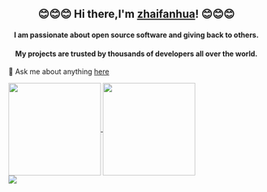 ### <h2 align="center"> 😊😊😊 Hi there,I'm [zhaifanhua](https://zhaifanhua.github.io)! 😊😊😊 </h2>

<h4 align="center">I am passionate about open source software and giving back to others.</h4>
<h4 align="center">My projects are trusted by thousands of developers all over the world.</h4>

💬 Ask me about anything [here](https://github.com/zhaifanhua/zhaifanhua/issues)

<div style="clear:both;"></div>

<div>
	<a href="https://github.com/zhaifanhua">
	<img align="center" height="182" src="https://github-readme-stats.vercel.app/api?username=zhaifanhua&show_icons=true&title_color=f3f8f1&text_color=a3e2c5&icon_color=E6E6FA&bg_color=0,696969,415065&hide_border=true" />
	</a>
	<a href="https://github.com/zhaifanhua">
	<img align="center" height="182" src="https://github-readme-stats.vercel.app/api/top-langs/?username=anuraghazra&layout=compact&title_color=f3f8f1&text_color=a3e2c5&bg_color=0,415065,696969&hide_border=true" /></a>
</div>
<div style="clear:both;"></div>
<div>
	<img align="center" src="https://github-profile-trophy.vercel.app/?username=zhaifanhua&theme=nord&column=7&margin-w=15&margin-h=15" />
</div>
